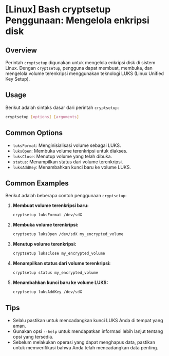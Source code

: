 # [Linux] Bash cryptsetup Penggunaan: Mengelola enkripsi disk

## Overview
Perintah `cryptsetup` digunakan untuk mengelola enkripsi disk di sistem Linux. Dengan `cryptsetup`, pengguna dapat membuat, membuka, dan mengelola volume terenkripsi menggunakan teknologi LUKS (Linux Unified Key Setup).

## Usage
Berikut adalah sintaks dasar dari perintah `cryptsetup`:

```bash
cryptsetup [options] [arguments]
```

## Common Options
- `luksFormat`: Menginisialisasi volume sebagai LUKS.
- `luksOpen`: Membuka volume terenkripsi untuk diakses.
- `luksClose`: Menutup volume yang telah dibuka.
- `status`: Menampilkan status dari volume terenkripsi.
- `luksAddKey`: Menambahkan kunci baru ke volume LUKS.

## Common Examples
Berikut adalah beberapa contoh penggunaan `cryptsetup`:

1. **Membuat volume terenkripsi baru:**
   ```bash
   cryptsetup luksFormat /dev/sdX
   ```

2. **Membuka volume terenkripsi:**
   ```bash
   cryptsetup luksOpen /dev/sdX my_encrypted_volume
   ```

3. **Menutup volume terenkripsi:**
   ```bash
   cryptsetup luksClose my_encrypted_volume
   ```

4. **Menampilkan status dari volume terenkripsi:**
   ```bash
   cryptsetup status my_encrypted_volume
   ```

5. **Menambahkan kunci baru ke volume LUKS:**
   ```bash
   cryptsetup luksAddKey /dev/sdX
   ```

## Tips
- Selalu pastikan untuk mencadangkan kunci LUKS Anda di tempat yang aman.
- Gunakan opsi `--help` untuk mendapatkan informasi lebih lanjut tentang opsi yang tersedia.
- Sebelum melakukan operasi yang dapat menghapus data, pastikan untuk memverifikasi bahwa Anda telah mencadangkan data penting.